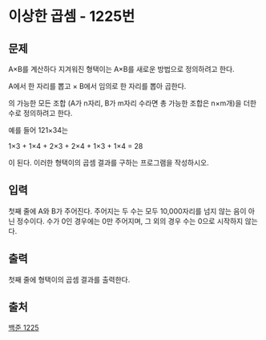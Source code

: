 <h1>이상한 곱셈 - 1225번</h1>

<h2>문제</h2>

A×B를 계산하다 지겨워진 형택이는 A×B를 새로운 방법으로 정의하려고 한다.

A에서 한 자리를 뽑고 × B에서 임의로 한 자리를 뽑아 곱한다.

의 가능한 모든 조합 (A가 n자리, B가 m자리 수라면 총 가능한 조합은 n×m개)을 더한 수로 정의하려고 한다.

예를 들어 121×34는

1×3 + 1×4 + 2×3 + 2×4 + 1×3 + 1×4 = 28

이 된다. 이러한 형택이의 곱셈 결과를 구하는 프로그램을 작성하시오.

<h2>입력</h2>

첫째 줄에 A와 B가 주어진다. 주어지는 두 수는 모두 10,000자리를 넘지 않는 음이 아닌 정수이다. 수가 0인 경우에는 0만 주어지며, 그 외의 경우 수는 0으로 시작하지 않는다.

<h2>출력</h2>

첫째 줄에 형택이의 곱셈 결과를 출력한다.

<h2>출처</h2>

[백준 1225](https://www.acmicpc.net/problem/1225)